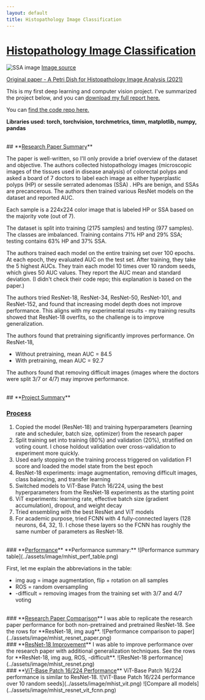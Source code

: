 ```yaml
---
layout: default
title: Histopathology Image Classification
---
```


# **<u>Histopathology Image Classification</u>**

![SSA image](../assets/image/mhist_ssa_img.jpg)
[Image source](https://commons.wikimedia.org/wiki/File:Sessile_serrated_adenoma_3_intermed_mag.jpg)

[Original paper - A Petri Dish for Histopathology Image Analysis (2021)](https://arxiv.org/abs/2101.12355)

This is my first deep learning and computer vision project. I've summarized the project below, and you can [download my full report here.](../assets/pdf/MHIST%20Project%20Report.pdf)

You can [find the code repo here.](https://github.com/rfdspeng/ml_ai_portfolio/tree/main/mhist)

**Libraries used: torch, torchvision, torchmetrics, timm, matplotlib, numpy, pandas**

<br>
## **<u>Research Paper Summary</u>**

The paper is well-written, so I'll only provide a brief overview of the dataset and objective. The authors collected histopathology images (microscopic images of the tissues used in disease analysis) of colorectal polyps and asked a board of 7 doctors to label each image as either hyperplastic polyps (HP) or sessile serrated adenomas (SSA) . HPs are benign, and SSAs are precancerous. The authors then trained various ResNet models on the dataset and reported AUC.

Each sample is a 224x224 color image that is labeled HP or SSA based on the majority vote (out of 7).

The dataset is split into training (2175 samples) and testing (977 samples). The classes are imbalanced. Training contains 71% HP and 29% SSA; testing contains 63% HP and 37% SSA.

The authors trained each model on the entire training set over 100 epochs. At each epoch, they evaluated AUC on the test set. After training, they take the 5 highest AUCs. They train each model 10 times over 10 random seeds, which gives 50 AUC values. They report the AUC mean and standard deviation. (I didn't check their code repo; this explanation is based on the paper.)

The authors tried ResNet-18, ResNet-34, ResNet-50, ResNet-101, and ResNet-152, and found that increasing model depth does not improve performance. This aligns with my experimental results - my training results showed that ResNet-18 overfits, so the challenge is to improve generalization.

The authors found that pretraining significantly improves performance. On ResNet-18,
* Without pretraining, mean AUC = 84.5
* With pretraining, mean AUC = 92.7

The authors found that removing difficult images (images where the doctors were split 3/7 or 4/7) may improve performance.

<br>
## **<u>Project Summary</u>**

### **<u>Process</u>**
1.	Copied the model (ResNet-18) and training hyperparameters (learning rate and scheduler, batch size, optimizer) from the research paper
2.	Split training set into training (80%) and validation (20%), stratified on voting count. I chose holdout validation over cross-validation to experiment more quickly.
3.	Used early stopping on the training process triggered on validation F1 score and loaded the model state from the best epoch
4.	ResNet-18 experiments: image augmentation, removing difficult images, class balancing, and transfer learning
5.	Switched models to ViT-Base Patch 16/224, using the best hyperparameters from the ResNet-18 experiments as the starting point
6.	ViT experiments: learning rate, effective batch size (gradient accumulation), dropout, and weight decay
7.	Tried ensembling with the best ResNet and ViT models
8.	For academic purpose, tried FCNN with 4 fully-connected layers (128 neurons, 64, 32, 1). I chose these layers so the FCNN has roughly the same number of parameters as ResNet-18.

<br>
### **<u>Performance</u>**
**Performance summary:**
![Performance summary table](../assets/image/mhist_perf_table.png)

First, let me explain the abbreviations in the table:
* img aug = image augmentation, flip + rotation on all samples
* ROS = random oversampling
* -difficult = removing images from the training set with 3/7 and 4/7 voting

<br>
### **<u>Research Paper Comparison</u>**
I was able to replicate the research paper performance for both non-pretrained and pretrained ResNet-18. See the rows for **ResNet-18, img aug**.
![Performance comparison to paper](../assets/image/mhist_resnet_paper.png)

<br>
### **<u>ResNet-18 Improvement</u>**
I was able to improve performance over the research paper with additional generalization techniques. See the rows for **ResNet-18, img aug, ROS, -difficult**.
![ResNet-18 performance](../assets/image/mhist_resnet.png)

<br>
### **<u>ViT-Base Patch 16/224 Performance</u>**
ViT-Base Patch 16/224 performance is similar to ResNet-18.
![ViT-Base Patch 16/224 performance over 10 random seeds](../assets/image/mhist_vit.png)
![Compare all models](../assets/image/mhist_resnet_vit_fcnn.png)